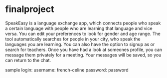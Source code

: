 # finalproject
SpeakEasy is a language exchange app, which connects people who speak a certain language with people who are learning that language and vice versa. You can edit your preferences to look for gender and age range. The tool automatically searches for people in your city, who speak the languages you are learning.
You can also have the option to signup as or search for teachers.
Once you have had a look at someones profile, you can message them privately for a meeting. Your messages will be saved, so you can return to the chat.

sample login:
username: french-celine
password: password

